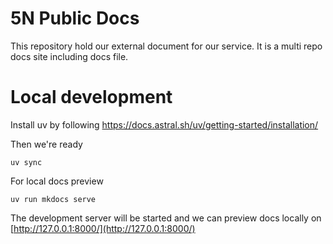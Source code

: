 # 5N Public Docs

This repository hold our external document for our service. It is a multi repo docs site including docs file.


# Local development

Install uv by following https://docs.astral.sh/uv/getting-started/installation/

Then we're ready 


```
uv sync
```

For local docs preview


```
uv run mkdocs serve
```

The development server will be started and we can preview docs locally on [http://127.0.0.1:8000/](http://127.0.0.1:8000/)
